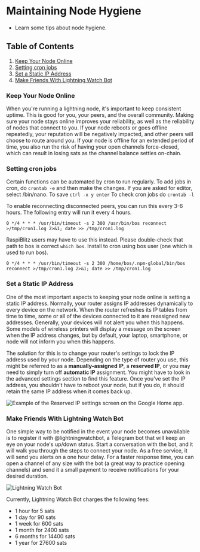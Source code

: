 # Maintaining Node Hygiene

- Learn some tips about node hygiene.

## Table of Contents
1. [Keep Your Node Online](#keep-your-node-online)
2. [Setting cron jobs](#setting-cron-jobs)
3. [Set a Static IP Address](#set-a-static-ip-address)
4. [Make Friends With Lightning Watch Bot](#make-friends-with-lightning-watch-bot)

### Keep Your Node Online

When you're running a lightning node, it's important to keep consistent uptime. This is good for you, your peers, and the overall community. Making sure your node stays online improves your reliability, as well as the reliability of nodes that connect to you. If your node reboots or goes offline repeatedly, your reputation will be negatively impacted, and other peers will choose to route around you. If your node is offline for an extended period of time, you also run the risk of having your open channels force-closed, which can result in losing sats as the channel balance settles on-chain.

### Setting cron jobs

Certain functions can be automated by cron to run regularly.
To add jobs in cron, do `crontab -e` and then make the changes. If you are asked for editor, select /bin/nano. To save `ctrl -x y enter`
To check cron jobs do `crontab -l`

To enable reconnecting disconnected peers, you can run this every 3-6 hours. The following entry will run it every 4 hours.

```
0 */4 * * * /usr/bin/timeout -s 2 300 /usr/bin/bos reconnect >/tmp/cron1.log 2>&1; date >> /tmp/cron1.log
```

RaspiBlitz users may have to use this instead. Please double-check that path to bos is correct `which bos`. Install to cron using bos user (one which is used to run bos).

```
0 */4 * * * /usr/bin/timeout -s 2 300 /home/bos/.npm-global/bin/bos reconnect >/tmp/cron1.log 2>&1; date >> /tmp/cron1.log
```

### Set a Static IP Address

One of the most important aspects to keeping your node online is setting a static IP address. Normally, your router assigns IP addresses dynamically to every device on the network. When the router refreshes its IP tables from time to time, some or all of the devices connected to it are reassigned new addresses. Generally, your devices will not alert you when this happens. Some models of wireless printers will display a message on the screen when the IP address changes, but by default, your laptop, smartphone, or node will not inform you when this happens.

The solution for this is to change your router's settings to lock the IP address used by your node. Depending on the type of router you use, this might be referred to as a **manually-assigned IP**, a **reserved IP**, or you may need to simply turn off **automatic IP** assignment. You might have to look in the advanced settings section to find this feature. Once you've set the IP address, you shouldn't have to reboot your node, but if you do, it should retain the same IP address when it comes back up.

![Example of the Reserved IP settings screen on the Google Home app.](@site/static/img/1000px-Reserved_ip.jpeg)

### Make Friends With Lightning Watch Bot

One simple way to be notified in the event your node becomes unavailable is to register it with @lightningwatchbot, a Telegram bot that will keep an eye on your node's up/down status. Start a conversation with the bot, and it will walk you through the steps to connect your node. As a free service, it will send you alerts on a one hour delay. For a faster response time, you can open a channel of any size with the bot (a great way to practice opening channels) and send it a small payment to receive notifications for your desired duration.

![Lightning Watch Bot](@site/static/img/1000px-Lightning_watchbot.png)

Currently, Lightning Watch Bot charges the following fees:

- 1 hour for 5 sats
- 1 day for 90 sats
- 1 week for 600 sats
- 1 month for 2400 sats
- 6 months for 14400 sats
- 1 year for 27600 sats
